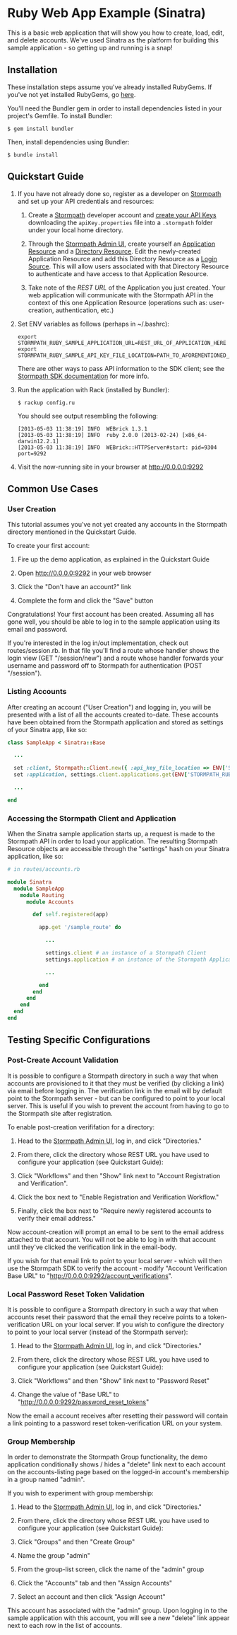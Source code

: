 # Ruby Web App Example (Sinatra)

This is a basic web application that will show you how to create, load, edit,
and delete accounts. We've used Sinatra as the platform for building this sample
application - so getting up and running is a snap!

## Installation

These installation steps assume you've already installed RubyGems. If you've
not yet installed RubyGems, go [here][rubygems-installation-docs].

You'll need the Bundler gem in order to install dependencies listed in your
project's Gemfile. To install Bundler:

```
$ gem install bundler
```

Then, install dependencies using Bundler:

```
$ bundle install
```

## Quickstart Guide

1.  If you have not already done so, register as a developer on
    [Stormpath][stormpath] and set up your API credentials and resources:

    1.  Create a [Stormpath][stormpath] developer account and [create your API Keys][create-api-keys]
        downloading the <code>apiKey.properties</code> file into a <code>.stormpath</code>
        folder under your local home directory.

    1.  Through the [Stormpath Admin UI][stormpath-admin-login], create yourself
        an [Application Resource][concepts] and a [Directory Resource][concepts].
        Edit the newly-created Application Resource and add this Directory
        Resource as a [Login Source][concepts]. This will allow users associated
        with that Directory Resource to authenticate and have access to that
        Application Resource.

    1.  Take note of the _REST URL_ of the Application you just created. Your
        web application will communicate with the Stormpath API in the context
        of this one Application Resource (operations such as: user-creation,
        authentication, etc.)

1.  Set ENV variables as follows (perhaps in ~/.bashrc):

    ```
    export STORMPATH_RUBY_SAMPLE_APPLICATION_URL=REST_URL_OF_APPLICATION_HERE
    export STORMPATH_RUBY_SAMPLE_API_KEY_FILE_LOCATION=PATH_TO_AFOREMENTIONED_APIKEY_PROPERTIES_FILE
    ```

    There are other ways to pass API information to the SDK client; see the
    [Stormpath SDK documentation][stormpath-sdk] for more info.

1.  Run the application with Rack (installed by Bundler):

    ```
    $ rackup config.ru
    ```

    You should see output resembling the following:

    ```
    [2013-05-03 11:38:19] INFO  WEBrick 1.3.1
    [2013-05-03 11:38:19] INFO  ruby 2.0.0 (2013-02-24) [x86_64-darwin12.2.1]
    [2013-05-03 11:38:19] INFO  WEBrick::HTTPServer#start: pid=9304 port=9292
    ```

1.  Visit the now-running site in your browser at http://0.0.0.0:9292

## Common Use Cases

### User Creation

This tutorial assumes you've not yet created any accounts in the Stormpath
directory mentioned in the Quickstart Guide.

To create your first account:

1.  Fire up the demo application, as explained in the Quickstart Guide

1.  Open http://0.0.0.0:9292 in your web browser

1.  Click the "Don't have an account?" link

1.  Complete the form and click the "Save" button

Congratulations! Your first account has been created. Assuming all has gone well,
you should be able to log in to the sample application using its email and
password.

If you're interested in the log in/out implementation, check out
routes/session.rb. In that file you'll find a route whose handler shows the
login view (GET "/session/new") and a route whose handler forwards your username
and password off to Stormpath for authentication (POST "/session").

### Listing Accounts

After creating an account ("User Creation") and logging in, you will be
presented with a list of all the accounts created to-date. These accounts have
been obtained from the Stormpath application and stored as settings of your
Sinatra app, like so:

```ruby
class SampleApp < Sinatra::Base

  ...

  set :client, Stormpath::Client.new({ :api_key_file_location => ENV['STORMPATH_RUBY_SAMPLE_API_KEY_FILE_LOCATION'] })
  set :application, settings.client.applications.get(ENV['STORMPATH_RUBY_SAMPLE_APPLICATION_URL'])

  ...

end
```

### Accessing the Stormpath Client and Application

When the Sinatra sample application starts up, a request is made to the
Stormpath API in order to load your application. The resulting
Stormpath Resource objects are accessible through the "settings" hash on your
Sinatra application, like so:

```ruby
# in routes/accounts.rb

module Sinatra
  module SampleApp
    module Routing
      module Accounts

        def self.registered(app)

          app.get '/sample_route' do

            ...

            settings.client # an instance of a Stormpath Client
            settings.application # an instance of the Stormpath Application

            ...

          end
        end
      end
    end
  end
end
```

## Testing Specific Configurations

### Post-Create Account Validation

It is possible to configure a Stormpath directory in such a way that when accounts
are provisioned to it that they must be verified (by clicking a link) via email
before logging in. The verification link in the email will by default point to
the Stormpath server - but can be configured to point to your local server. This
is useful if you wish to prevent the account from having to go to the Stormpath
site after registration.

To enable post-creation verififation for a directory:

1.  Head to the [Stormpath Admin UI][stormpath-admin-login], log in, and click
    "Directories."

1.  From there, click the directory whose REST URL you have used to configure
    your application (see Quickstart Guide):

1.  Click "Workflows" and then "Show" link next to "Account Registration and
    Verification".

1.  Click the box next to "Enable Registration and Verification
    Workflow."

1.  Finally, click the box next to "Require newly registered accounts to verify
    their email address."

Now account-creation will prompt an email to be sent to the email address attached
to that account. You will not be able to log in with that account until they've
clicked the verification link in the email-body.

If you wish for that email link to point to your local server - which will then
use the Stormpath SDK to verify the account - modify "Account Verification Base
URL" to "http://0.0.0.0:9292/account_verifications".

### Local Password Reset Token Validation

It is possible to configure a Stormpath directory in such a way that when accounts
reset their password that the email they receive points to a token-verification
URL on your local server. If you wish to configure the directory to point to
your local server (instead of the Stormpath server):

1.  Head to the [Stormpath Admin UI][stormpath-admin-login], log in, and click
    "Directories."

1.  From there, click the directory whose REST URL you have used to configure
    your application (see Quickstart Guide):

1.  Click "Workflows" and then "Show" link next to "Password Reset"

1.  Change the value of "Base URL" to
    "http://0.0.0.0:9292/password_reset_tokens"

Now the email a account receives after resetting their password will contain a link
pointing to a password reset token-verification URL on your system.

### Group Membership

In order to demonstrate the Stormpath Group functionality, the demo application
conditionally shows / hides a "delete" link next to each account on the
accounts-listing page based on the logged-in account's membership in a group named
"admin".

If you wish to experiment with group membership:

1.  Head to the [Stormpath Admin UI][stormpath-admin-login], log in, and click
    "Directories."

1.  From there, click the directory whose REST URL you have used to configure
    your application (see Quickstart Guide):

1.  Click "Groups" and then "Create Group"

1.  Name the group "admin"

1.  From the group-list screen, click the name of the "admin" group

1.  Click the "Accounts" tab and then "Assign Accounts"

1.  Select an account and then click "Assign Account"

This account has associated with the "admin" group. Upon logging in to the
sample application with this account, you will see a new "delete" link appear
next to each row in the list of accounts.

  [rubygems-installation-docs]: http://docs.rubygems.org/read/chapter/3
  [stormpath]: http://stormpath.com/
  [stormpath-admin-login]: http://api.stormpath.com/login
  [create-api-keys]: http://www.stormpath.com/docs/ruby/product-guide#AssignAPIkeys
  [stormpath-sdk]: https://github.com/stormpath/stormpath-sdk-ruby
  [concepts]: http://www.stormpath.com/docs/stormpath-basics#keyConcepts
